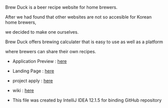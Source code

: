 Brew Duck is a beer recipe website for home brewers.

After we had found that other websites are not so accesible for Korean home brewers,

we decided to make one ourselves.

Brew Duck offers brewing calculater that is easy to use as well as a platform

where brewers can share their own recipes.


* Application Preview : <a href="http://brewduck.cafe24.com">here</a>

* Landing Page : <a href="http://brewduck.cafe24.com/landing">here</a>

* project apply : <a href="https://www.facebook.com/groups/beer123/">here</a>

* wiki : <a href="https://github.com/hukoru/brewduck/wiki">here</a>

* This file was created by IntelliJ IDEA 12.1.5 for binding GitHub repository
